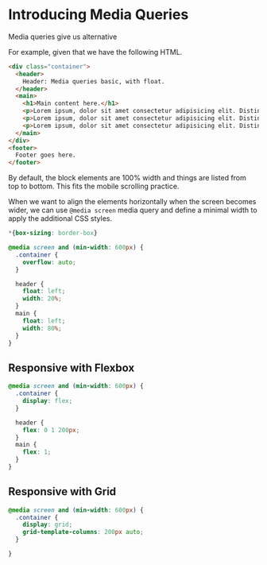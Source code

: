 # Introducing Media Queries

Media queries give us alternative 

For example, given that we have the following HTML.

```html
<div class="container">
  <header>
    Header: Media queries basic, with float.        
  </header>
  <main>
    <h1>Main content here.</h1>
    <p>Lorem ipsum, dolor sit amet consectetur adipisicing elit. Distinctio quaerat animi architecto, fuga hic at nulla, omnis nostrum neque assumenda cum officiis repudiandae, odio impedit et beatae accusamus dignissimos illum?</p>
    <p>Lorem ipsum, dolor sit amet consectetur adipisicing elit. Distinctio quaerat animi architecto, fuga hic at nulla, omnis nostrum neque assumenda cum officiis repudiandae, odio impedit et beatae accusamus dignissimos illum?</p>
    <p>Lorem ipsum, dolor sit amet consectetur adipisicing elit. Distinctio quaerat animi architecto, fuga hic at nulla, omnis nostrum neque assumenda cum officiis repudiandae, odio impedit et beatae accusamus dignissimos illum?</p>
  </main>
</div>
<footer>
  Footer goes here.
</footer>
```

By default, the block elements are 100% width and things are listed from top to bottom. This fits the mobile scrolling practice.

When we want to align the elements horizontally when the screen becomes wider, we can use `@media screen` media query and define a minimal width to apply the additional CSS styles.

```css
*{box-sizing: border-box}

@media screen and (min-width: 600px) {
  .container {
    overflow: auto;
  }

  header {
    float: left;
    width: 20%;
  }
  main {
    float: left;
    width: 80%;
  }
}
```

## Responsive with Flexbox

```css
@media screen and (min-width: 600px) {
  .container {
    display: flex;
  }

  header {
    flex: 0 1 200px;
  }
  main {
    flex: 1;
  }
}
```

## Responsive with Grid

```css
@media screen and (min-width: 600px) {
  .container {
    display: grid;
    grid-template-columns: 200px auto;
  }

}
```
